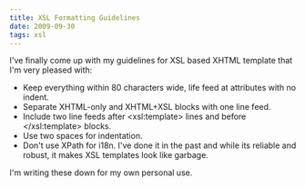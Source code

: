 ```yaml
---
title: XSL Formatting Guidelines
date: 2009-09-30
tags: xsl
---
```

I've finally come up with my guidelines for XSL based XHTML template that I'm very pleased with:

* Keep everything within 80 characters wide, life feed at attributes with no indent.
* Separate XHTML-only and XHTML+XSL blocks with one line feed.
* Include two line feeds after &lt;xsl:template&gt; lines and before &lt;/xsl:template&gt; blocks.
* Use two spaces for indentation.
* Don't use XPath for i18n. I've done it in the past and while its reliable and robust, it makes XSL templates look like garbage.

I'm writing these down for my own personal use.

